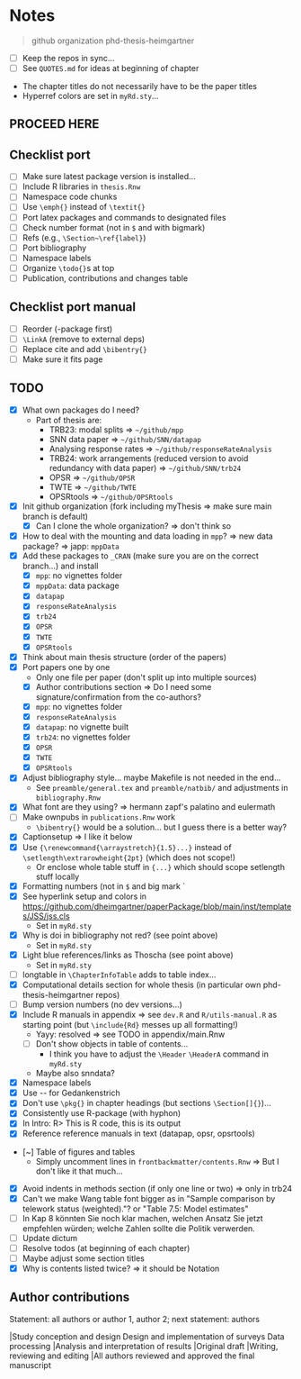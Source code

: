 # Notes

>github organization phd-thesis-heimgartner

- [ ] Keep the repos in sync...
- [ ] See `QUOTES.md` for ideas at beginning of chapter

- The chapter titles do not necessarily have to be the paper titles
- Hyperref colors are set in `myRd.sty`...

## PROCEED HERE

## Checklist port

- [ ] Make sure latest package version is installed...
- [ ] Include R libraries in `thesis.Rnw`
- [ ] Namespace code chunks
- [ ] Use `\emph{}` instead of `\textit{}`
- [ ] Port latex packages and commands to designated files
- [ ] Check number format (not in `$` and with bigmark)
- [ ] Refs (e.g., `\Section~\ref{label}`)
- [ ] Port bibliography
- [ ] Namespace labels
- [ ] Organize `\todo{}`s at top
- [ ] Publication, contributions and changes table

## Checklist port manual

- [ ] Reorder (-package first)
- [ ] `\LinkA` (remove to external deps)
- [ ] Replace cite and add `\bibentry{}`
- [ ] Make sure it fits page

## TODO

- [x] What own packages do I need?
  - Part of thesis are:
    - TRB23: modal splits => `~/github/mpp`
    - SNN data paper => `~/github/SNN/datapap`
    - Analysing response rates => `~/github/responseRateAnalysis`
    - TRB24: work arrangements (reduced version to avoid redundancy with data paper) => `~/github/SNN/trb24`
    - OPSR => `~/github/OPSR`
    - TWTE => `~/github/TWTE`
    - OPSRtools => `~/github/OPSRtools`
- [x] Init github organization (fork including myThesis => make sure main branch is default)
  - [x] Can I clone the whole organization? => don't think so
- [x] How to deal with the mounting and data loading in `mpp`? => new data package? => japp: `mppData`
- [x] Add these packages to `_CRAN` (make sure you are on the correct branch...) and install
  - [x] `mpp`: no vignettes folder
  - [x] `mppData`: data package
  - [x] `datapap`
  - [x] `responseRateAnalysis`
  - [x] `trb24`
  - [x] `OPSR`
  - [x] `TWTE`
  - [x] `OPSRtools`
- [x] Think about main thesis structure (order of the papers)
- [x] Port papers one by one
  - Only one file per paper (don't split up into multiple sources)
  - [x] Author contributions section => Do I need some signature/confirmation from the co-authors?
  - [x] `mpp`: no vignettes folder
  - [x] `responseRateAnalysis`
  - [x] `datapap`: no vignette built
  - [x] `trb24`: no vignettes folder
  - [x] `OPSR`
  - [x] `TWTE`
  - [x] `OPSRtools`
- [x] Adjust bibliography style... maybe Makefile is not needed in the end...
  - See `preamble/general.tex` and `preamble/natbib/` and adjustments in `bibliography.Rnw`
- [x] What font are they using? => hermann zapf's palatino and eulermath
- [ ] Make ownpubs in `publications.Rnw` work
  - `\bibentry{}` would be a solution... but I guess there is a better way?
- [x] Captionsetup => I like it below
- [x] Use `{\renewcommand{\arraystretch}{1.5}...}` instead of `\setlength\extrarowheight{2pt}` (which does not scope!)
  - Or enclose whole table stuff in `{...}` which should scope setlength stuff locally
- [x] Formatting numbers (not in `$` and big mark `
- [x] See hyperlink setup and colors in https://github.com/dheimgartner/paperPackage/blob/main/inst/templates/JSS/jss.cls
  - Set in `myRd.sty`
- [x] Why is doi in bibliography not red? (see point above)
  - Set in `myRd.sty`
- [x] Light blue references/links as Thoscha (see point above)
  - Set in `myRd.sty`
- [ ] longtable in `\ChapterInfoTable` adds to table index...
- [x] Computational details section for whole thesis (in particular own phd-thesis-heimgartner repos)
- [ ] Bump version numbers (no dev versions...)
- [x] Include R manuals in appendix => see `dev.R` and `R/utils-manual.R` as starting point (but `\include{Rd}` messes up all formatting!)
  - Yayy: resolved => see TODO in appendix/main.Rnw
  - [ ] Don't show objects in table of contents...
    - I think you have to adjust the `\Header` `\HeaderA` command in `myRd.sty`
  - Maybe also snndata?
- [x] Namespace labels
- [x] Use -- for Gedankenstrich
- [x] Don't use `\pkg{}` in chapter headings (but sections `\Section[]{}`)...
- [x] Consistently use R-package (with hyphon)
- [x] In Intro: R> This is R code, this is its output
- [x] Reference reference manuals in text (datapap, opsr, opsrtools)
- [~] Table of figures and tables
  - Simply uncomment lines in `frontbackmatter/contents.Rnw` => But I don't like it that much...
- [x] Avoid indents in methods section (if only one line or two) => only in trb24
- [x] Can't we make Wang table font bigger as in "Sample comparison by telework status (weighted)."? or "Table 7.5: Model estimates"
- [ ] In Kap 8 könnten Sie noch klar machen, welchen Ansatz Sie jetzt empfehlen würden; welche Zahlen sollte die Politik verwerden.
- [ ] Update dictum
- [ ] Resolve todos (at beginning of each chapter)
- [ ] Maybe adjust some section titles
- [x] Why is contents listed twice? => it should be Notation

## Author contributions

Statement: all authors or author 1, author 2; next statement: authors

|Study conception and design
Design and implementation of surveys
Data processing
|Analysis and interpretation of results
|Original draft
|Writing, reviewing and editing
|All authors reviewed and approved the final manuscript


